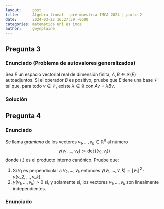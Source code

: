 ```yaml
---
layout:     post
title:      Álgebra lineal - pre-maestría IMCA 2024 | parte 2
date:       2024-03-22 16:27:59 -0500
categories: matemática uni es imca
author:     gwynplaine
---
```

## Pregunta 3 
### Enunciado (Problema de autovalores generalizados)
Sea $E$ un espacio vectorial real de dimensión finita, $A, B\in\mathcal{L}(E)$ autoadjuntos. 
Si el operador $B$ es positivo, pruebe que $E$ tiene una base $\mathcal{V}$ tal que, para 
todo $v\in\mathcal{V}$, existe $\lambda\in\mathbb{R}$ con $Av = \lambda Bv$.

### Solución

## Pregunta 4
### Enunciado
Se llama _gramiano_ de los vectores $v_1,...,v_k\in\mathbb{R}^n$ al número
$$
\gamma(v_1,...,v_k) := \det (\langle v_i, v_j\rangle)
$$
donde $\langle,\rangle$ es el producto interno canónico. Pruebe que:
1. Si $v_1$ es perpendicular a $v_2,...,v_k$ entonces $\gamma(v_1,...,v\_k) = \mid v_1 \mid^2\cdot\gamma(v\_2,...,v\_k)$.  
2. $\gamma(v_1,...,v_k) > 0$ si, y solamente si, los vectores $v_1,...,v_k$ son linealmente independientes.

### Enunciado